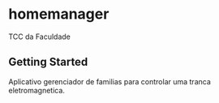 # homemanager

TCC da Faculdade

## Getting Started

Aplicativo gerenciador de familias para controlar uma tranca eletromagnetica.

